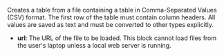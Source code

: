 Creates a table from a file containing a table in Comma-Separated Values (CSV) format.
The first row of the table must contain column headers.
All values are saved as text and must be converted to other types explicitly.

- **url**: The URL of the file to be loaded.
  This block cannot load files from the user's laptop unless a local web server is running.

